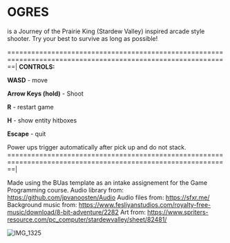 # OGRES  
is a Journey of the Prairie King (Stardew Valley) inspired arcade style shooter.
Try your best to survive as long as possible!

==============================================================================================================|
**CONTROLS:**

**WASD** - move 

**Arrow Keys (hold)** - Shoot

**R** - restart game

**H** - show entity hitboxes

**Escape** - quit

Power ups trigger automatically after pick up and do not stack.
==============================================================================================================|

Made using the BUas template as an intake assignement for the Game Programming course.
Audio library from: https://github.com/jpvanoosten/Audio
Audio files from: https://sfxr.me/
Background music from: https://www.fesliyanstudios.com/royalty-free-music/download/8-bit-adventure/2282
Art from: https://www.spriters-resource.com/pc_computer/stardewvalley/sheet/82481/

![IMG_1325](https://github.com/user-attachments/assets/d06b30d6-155a-4b2a-a6ff-4ecd8b85bfd7) 




